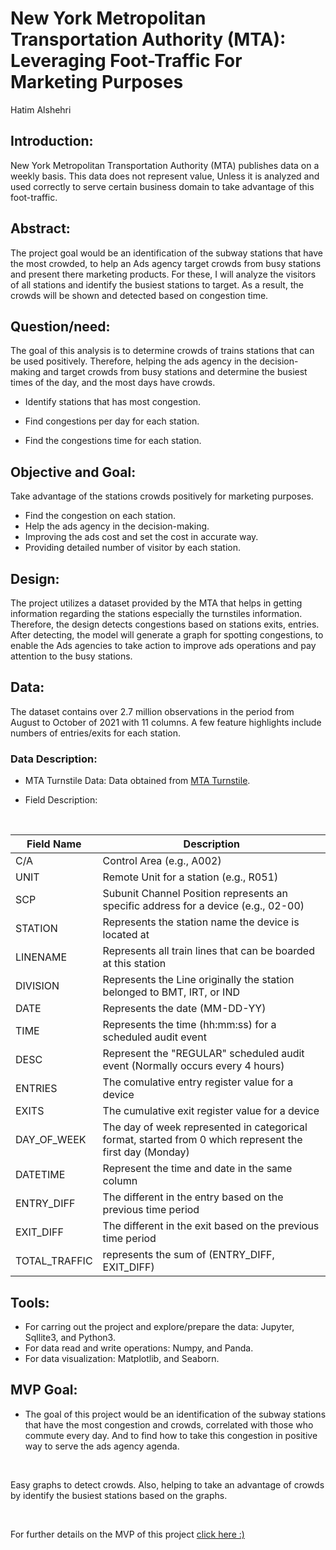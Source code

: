 
# New York Metropolitan Transportation Authority (MTA): Leveraging Foot-Traffic For Marketing Purposes

Hatim Alshehri
 
## Introduction:
New York Metropolitan Transportation Authority (MTA)  publishes data on a weekly basis. This data does not represent value, Unless it is analyzed and used correctly to serve certain business domain to take advantage of this foot-traffic.

## Abstract:
The project goal would be an identification of the subway stations that have the most crowded,
to help an Ads agency target crowds from busy stations and present there marketing products. For
these, I will analyze the visitors of all stations and identify the busiest stations to target.
As a result, the crowds will be shown and detected based on congestion time.

## Question/need:
The goal of this analysis is to determine crowds of trains stations that can be used positively. Therefore, helping the ads agency in the decision-making and target crowds from busy stations and determine the busiest times of the day, and the most days have crowds.

* Identify stations that has most congestion.

* Find congestions per day for each station.

* Find the congestions time for each station.

## Objective and Goal:
Take advantage of the stations crowds positively for marketing purposes.
<br />
* Find the congestion on each station.
* Help the ads agency in the decision-making.
* Improving the ads cost and set the cost in accurate way.
* Providing detailed number of visitor by each station.

## Design:
The project utilizes a dataset provided by the MTA that helps in getting information regarding
the stations especially the turnstiles information. Therefore, the design detects congestions based on stations exits, entries. After detecting, the model will generate a graph for spotting congestions, to 
enable the Ads agencies to take action to improve ads operations and pay attention to the busy stations.

## Data:
The dataset contains over 2.7 million observations in the period from August to October of 2021 with 11 columns. A few feature highlights include numbers of entries/exits for each station.

### Data Description:
* MTA Turnstile Data: Data obtained from [MTA Turnstile](http://web.mta.info/developers/turnstile.html).

* Field Description:
<br />


| Field Name  |                Description |
| ----------- | ----------- |
| C/A         | Control Area (e.g., A002)              |
| UNIT        | Remote Unit for a station (e.g., R051) |
| SCP      | Subunit Channel Position represents an specific address for a device (e.g., 02-00)|
| STATION     | Represents the station name the device is located at |
| LINENAME    | Represents all train lines that can be boarded at this station |
| DIVISION    | Represents the Line originally the station belonged to BMT, IRT, or IND |
| DATE        | Represents the date (MM-DD-YY) |
| TIME        | Represents the time (hh:mm:ss) for a scheduled audit event |
| DESC        | Represent the "REGULAR" scheduled audit event (Normally occurs every 4 hours) |
| ENTRIES     | The comulative entry register value for a device |
| EXITS       | The cumulative exit register value for a device |
| DAY_OF_WEEK | The day of week represented in categorical format, started from 0 which represent the first day (Monday)|
| DATETIME    | Represent the time and date in the same column |
| ENTRY_DIFF  | The different in the entry based on the previous time period |
| EXIT_DIFF   | The different in the exit based on the previous time period  |
| TOTAL_TRAFFIC | represents the sum of (ENTRY_DIFF, EXIT_DIFF)           |


## Tools:
* For carring out the project and explore/prepare the data: Jupyter, Sqllite3, and Python3.
* For data read and write operations: Numpy, and Panda.
* For data visualization: Matplotlib, and Seaborn.


## MVP Goal:
* The goal of this project would be an identification of the subway stations that have the most congestion and crowds, correlated with those who commute every day. And to find how to take this congestion in positive way to serve the ads agency agenda. 

<br />

Easy graphs to detect crowds. Also, helping to take an advantage of crowds by identify the busiest stations based on the graphs.



<br />

For further details on the MVP of this project [click here :)](https://github.com/Hashehri/EDA-MTA/blob/main/MVP.md) 

